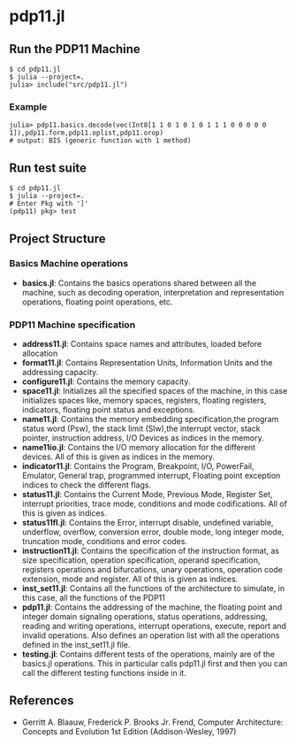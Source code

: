 # pdp11.jl

## Run the PDP11 Machine
```
$ cd pdp11.jl
$ julia --project=.
julia> include("src/pdp11.jl")
```

### Example
```
julia> pdp11.basics.decode(vec(Int8[1 1 0 1 0 1 0 1 1 1 0 0 0 0 0 1]),pdp11.form,pdp11.oplist,pdp11.orop)
# output: BIS (generic function with 1 method)
```

## Run test suite
```
$ cd pdp11.jl
$ julia --project=.
# Enter Pkg with ']'
(pdp11) pkg> test
```

## Project Structure

### Basics Machine operations

- **basics.jl**: Contains the basics operations shared between all the machine, such as decoding operation, interpretation and representation operations, floating point operations, etc.

### PDP11 Machine specification
  - **address11.jl**: Contains space names and attributes, loaded before allocation
  - **format11.jl**: Contains Representation Units, Information Units and the addressing capacity.
  - **configure11.jl**: Contains the memory capacity.
  - **space11.jl**: Initializes all the specified spaces of the machine, in this case initializes spaces like, memory spaces, registers, floating registers, indicators, floating point status and exceptions.
  - **name11.jl**: Contains the memory embedding specification,the program status word (Psw), the stack limit (Slw),the interrupt vector, stack pointer, instruction address, I/O Devices as indices in the memory.
  - **name11io.jl**: Contains the I/O memory allocation for the different devices. All of this is given as indices in the memory.
  - **indicator11.jl**: Contains the Program, Breakpoint, I/O, PowerFail, Emulator, General trap, programmed interrupt, Floating point exception indices to check the different flags.
  - **status11.jl**: Contains the Current Mode, Previous Mode, Register Set, interrupt priorities, trace mode, conditions and mode codifications. All of this is given as indices.
  - **status11fl.jl**: Contains the Error, interrupt disable, undefined variable, underflow, overflow, conversion error, double mode, long integer mode, truncation mode, conditions and error codes.
  - **instruction11.jl**: Contains the specification of the instruction format, as
      size specification, operation specification, operand specification, registers operations and bifurcations, unary operations, operation code extension, mode and register. All of this is given as indices.
  - **inst_set11.jl**: Contains all the functions of the architecture to simulate, in this case, all the functions of the PDP11
  - **pdp11.jl**: Contains the addressing of the machine, the floating point and integer domain signaling operations, status operations, addressing, reading and writing operations, interrupt operations, execute, report and invalid operations.
    Also defines an operation list with all the operations defined in the inst_set11.jl file.
  - **testing.jl**: Contains different tests of the operations, mainly are of the basics.jl operations. This in particular calls pdp11.jl first and then you can call the different testing functions inside in it.

## References

- Gerritt A. Blaauw, Frederick P. Brooks Jr. Frend, Computer Architecture: Concepts and Evolution 1st Edition (Addison-Wesley, 1997)
